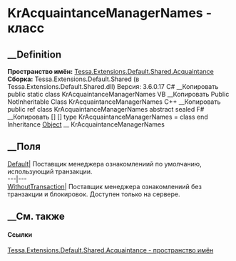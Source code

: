 # KrAcquaintanceManagerNames - класс
##  __Definition
 **Пространство имён:**
[Tessa.Extensions.Default.Shared.Acquaintance](N_Tessa_Extensions_Default_Shared_Acquaintance.htm)  
 **Сборка:** Tessa.Extensions.Default.Shared (в
Tessa.Extensions.Default.Shared.dll) Версия: 3.6.0.17
C# __Копировать
     public static class KrAcquaintanceManagerNames
VB __Копировать
     Public NotInheritable Class KrAcquaintanceManagerNames
C++ __Копировать
     public ref class KrAcquaintanceManagerNames abstract sealed
F# __Копировать
     [<AbstractClassAttribute>]
    [<SealedAttribute>]
    type KrAcquaintanceManagerNames = class end
Inheritance
    [Object](https://learn.microsoft.com/dotnet/api/system.object) __ KrAcquaintanceManagerNames
##  __Поля
[Default](F_Tessa_Extensions_Default_Shared_Acquaintance_KrAcquaintanceManagerNames_Default.htm)|
Поставщик менеджера ознакомлениий по умолчанию, использующий транзакции.  
---|---  
[WithoutTransaction](F_Tessa_Extensions_Default_Shared_Acquaintance_KrAcquaintanceManagerNames_WithoutTransaction.htm)|
Поставщик менеджера ознакомлениий без транзакции и блокировок. Доступен только
на сервере.  
## __См. также
#### Ссылки
[Tessa.Extensions.Default.Shared.Acquaintance - пространство
имён](N_Tessa_Extensions_Default_Shared_Acquaintance.htm)
